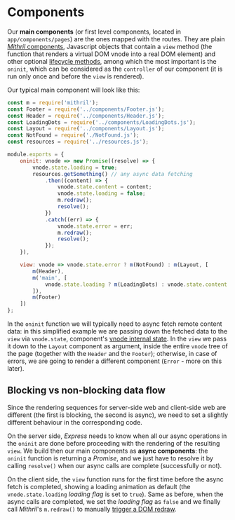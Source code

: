 # Components

Our **main components** (or first level components, located in `app/components/pages`) are the ones mapped with the 
routes. They are plain [*Mithril* components](http://mithril.js.org/hyperscript.html#components), Javascript objects 
that contain a `view` method (the function that renders a virtual DOM vnode into a real DOM element) 
and other optional [lifecycle methods](http://mithril.js.org/hyperscript.html#lifecycle-methods), among which the most 
important is the `oninit`, which can be considered as the `controller` of our component (it is run only once and before 
the `view` is rendered).

Our typical main component will look like this:

```javascript
const m = require('mithril');
const Footer = require('../components/Footer.js');
const Header = require('../components/Header.js');
const LoadingDots = require('../components/LoadingDots.js');
const Layout = require('../components/Layout.js');
const NotFound = require('./NotFound.js');
const resources = require('../resources.js');

module.exports = {
    oninit: vnode => new Promise((resolve) => {
        vnode.state.loading = true;
        resources.getSomething() // any async data fetching
            .then((content) => {
                vnode.state.content = content;
                vnode.state.loading = false;
                m.redraw();
                resolve();
            })
            .catch((err) => {
                vnode.state.error = err;
                m.redraw();
                resolve();
            });
    }),

    view: vnode => vnode.state.error ? m(NotFound) : m(Layout, [
        m(Header),
        m('main', [
            vnode.state.loading ? m(LoadingDots) : vnode.state.content
        ]),
        m(Footer)
    ])
};
```

In the `oninit` function we will typically need to async fetch remote content data: in this simplified example we are 
passing down the fetched data to the `view` via `vnode.state`, component's 
[vnode internal state](http://mithril.js.org/components.html#state). In the `view` we pass it down to the `Layout` 
component as argument, inside the entire `vnode` tree of the page (together with the `Header` and the `Footer`); 
otherwise, in case of errors, we are going to render a different component (`Error` - more on this later).

## Blocking vs non-blocking data flow

Since the rendering sequences for server-side web and client-side web are different (the first is blocking, the second 
is async), we need to set a slightly different behaviour in the corresponding code.

On the server side, *Express* needs to know when all our async operations in the `oninit` are done before proceeding with 
the rendering of the resulting `view`. We build then our main components as **async components**: the `oninit` function 
is returning a *Promise*, and we just have to resolve it by calling `resolve()` when our async calls are complete 
(successfully or not).

On the client side, the `view` function runs for the first time before the async fetch is completed, showing a loading 
animation as default (the `vnode.state.loading` *loading flag* is set to `true`). Same as before, when the async calls 
are completed, we set the *loading flag* as `false` and we finally call *Mithril*'s `m.redraw()` to manually
[trigger a DOM redraw](http://mithril.js.org/redraw.html).